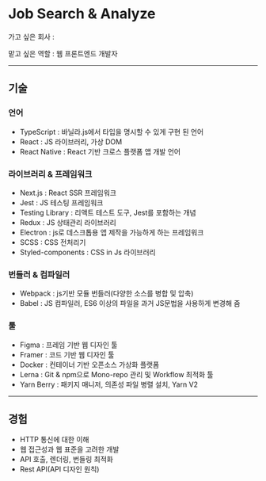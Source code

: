 # Job Search & Analyze

가고 싶은 회사 : 

맡고 싶은 역할 : 웹 프론트엔드 개발자

---

## 기술

### 언어

- TypeScript : 바닐라.js에서 타입을 명시할 수 있게 구현 된 언어
- React : JS 라이브러리, 가상 DOM
- React Native : React 기반 크로스 플랫폼 앱 개발 언어

### 라이브러리 & 프레임워크

- Next.js : React SSR 프레임워크
- Jest : JS 테스팅 프레임워크
- Testing Library : 리액트 테스트 도구, Jest를 포함하는 개념
- Redux : JS 상태관리 라이브러리
- Electron : js로 데스크톱용 앱 제작을 가능하게 하는 프레임워크
- SCSS : CSS 전처리기
- Styled-components : CSS in Js 라이브러리

### 번들러 & 컴파일러

- Webpack : js기반 모듈 번들러(다양한 소스를 병합 및 압축)
- Babel : JS 컴파일러, ES6 이상의 파일을 과거 JS문법을 사용하게 변경해 줌

### 툴

- Figma : 프레임 기반 웹 디자인 툴
- Framer : 코드 기반 웹 디자인 툴
- Docker : 컨테이너 기반 오픈소스 가상화 플랫폼
- Lerna : Git & npm으로 Mono-repo 관리 및 Workflow 최적화 툴
- Yarn Berry : 패키지 매니저, 의존성 파일 병렬 설치, Yarn V2

---

## 경험

- HTTP 통신에 대한 이해
- 웹 접근성과 웹 표준을 고려한 개발
- API 호출, 렌더링, 번들링 최적화
- Rest API(API 디자인 원칙)
